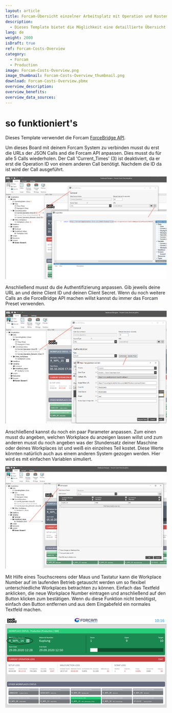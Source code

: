 ```yaml
---
layout: article
title: Forcam-Übersicht einzelner Arbeitsplatz mit Operation und Kostenübersicht
description: 
  - Dieses Template bietet die Möglichkeit eine detaillierte Übersicht über einen einzelnen Arbeitsplatz zu bekommen. Es werden Daten aus der Forcam ForceBridge API geholt und diese mit weiteren Parametern, in diesem Fall Stundensatz und Stückpreis verrechnet um so eine Übersicht über die aktuelle Operation und die dazugehörigen Fehlkosten zu erhalten.
lang: de
weight: 2000
isDraft: true
ref: Forcam-Costs-Overview
category:
  - Forcam
  - Production
image: Forcam-Costs-Overview.png
image_thumbnail: Forcam-Costs-Overview_thumbnail.png
download: Forcam-Costs-Overview.pbmx
overview_description:
overview_benefits:
overview_data_sources:
---
```


# so funktioniert's

Dieses Template verwendet die Forcam [ForceBridge API](https://docs.forcebridge.io/).

Um dieses Board mit deinem Forcam System zu verbinden musst du erst die URLs der JSON Calls and die Forcam API anpassen. Dies musst du für alle 5 Calls wiederholen. Der Call 'Current_Times' (3) ist deaktiviert, da er erst die Operation ID von einem anderen Call benötigt. Nachdem die ID da ist wird der Call ausgeführt.

![](img/forcam-call-url.png)

Anschließend musst du die Authentifizierung anpassen. Gib jeweils deine URL an und deine Client ID und deinen Client Secret. Wenn du noch weitere Calls an die ForceBridge API machen willst kannst du immer das Forcam Preset verwenden.

![](img/forcam-oauth-update.png)

Anschließend kannst du noch ein paar Parameter anpassen. Zum einen musst du angeben, welchen Workplace du anzeigen lassen willst und zum anderen musst du noch angeben was der Stundensatz deiner Maschine oder deines Workplaces ist und weiß ein einzelnes Teil kostet. Diese Werte könnten natürlich auch aus einem anderen System gezogen werden. Hier wird es mit einfachen Variablen simuliert.

![](img/forcam-workplace-and-prices.png)

Mit Hilfe eines Touchscreens oder Maus und Tastatur kann die Workplace Number auf im laufenden Betrieb getauscht werden um so flexibel unterschiedliche Workplaces betrachten zu können. Einfach das Textfeld anklicken, die neue Workplace Number eintragen und anschließend auf den Button klicken zum bestätigen. Wenn du diese Funktion nicht benötigst, einfach den Button entfernen und aus dem Eingabefeld ein normales Textfeld machen.

![](img/forcam-cost-overview-live-edit.png)